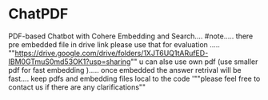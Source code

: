 # ChatPDF
PDF-based Chatbot with Cohere Embedding and Search....
#note.....
there pre embedded file in drive link please use that for evaluation .....
""https://drive.google.com/drive/folders/1XJT6UQ1tARufED-IBM0GTmuS0md53OK1?usp=sharing""
u can alse use own pdf (use  smaller pdf for fast embedding  ).....
once embedded the answer retrival will be fast....
 keep pdfs and embedding files local to the code
'""please feel free to contact us if there are any clarifications"" 
